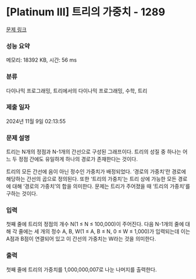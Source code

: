 # [Platinum III] 트리의 가중치 - 1289 

[문제 링크](https://www.acmicpc.net/problem/1289) 

### 성능 요약

메모리: 18392 KB, 시간: 56 ms

### 분류

다이나믹 프로그래밍, 트리에서의 다이나믹 프로그래밍, 수학, 트리

### 제출 일자

2024년 11월 9일 02:13:55

### 문제 설명

<p>트리는 N개의 정점과 N-1개의 간선으로 구성된 그래프이다. 트리의 성질 중 하나는 어느 두 정점 간에도 유일하게 하나의 경로가 존재한다는 것이다.</p>

<p>트리의 모든 간선에 음이 아닌 정수인 가중치가 배정되었다. ‘경로의 가중치’란 경로에 해당하는 간선의 곱으로 정의된다. 또한 ‘트리의 가중치’는 트리 상에 가능한 모든 경로에 대해 ‘경로의 가중치’의 합을 의미한다. 문제는 트리가 주어졌을 때 ‘트리의 가중치’를 구하는 것이다.</p>

### 입력 

 <p>첫째 줄에 트리의 정점의 개수 N(1 ≤ N ≤ 100,000)이 주어진다. 다음 N-1개의 줄에 대해 각 줄에는 세 개의 정수 A, B, W(1 ≤ A, B ≤ N, 0 ≤ W ≤ 1,000)가 입력되는데 이는 A점과 B점이 연결되어 있고 이 간선의 가중치는 W라는 것을 의미한다.</p>

### 출력 

 <p>첫째 줄에 트리의 가중치를 1,000,000,007로 나눈 나머지를 출력한다.</p>

